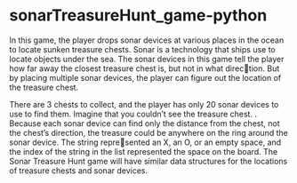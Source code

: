 # sonarTreasureHunt_game-python

In this  game, the player drops sonar devices at various places 
in the ocean to locate sunken treasure chests. Sonar is a technology that 
ships use to locate objects under the sea. The sonar devices in this game tell 
the player how far away the closest treasure chest is, but not in what direction. But by placing multiple sonar devices, the player can figure out the 
location of the treasure chest.



There are 3 chests to collect, and the player has only 20 sonar devices 
to use to find them. Imagine that you couldn’t see the treasure chest.
. Because each sonar device can find only the distance from the 
chest, not the chest’s direction, the treasure could be anywhere on the ring 
around the sonar device.
The string represented an X, an O, or an empty space, and the index of the string in the list 
represented the space on the board. The Sonar Treasure Hunt game will 
have similar data structures for the locations of treasure chests and sonar 
devices.
